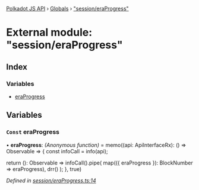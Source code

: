 [Polkadot JS API](../README.md) › [Globals](../globals.md) › ["session/eraProgress"](_session_eraprogress_.md)

# External module: "session/eraProgress"

## Index

### Variables

* [eraProgress](_session_eraprogress_.md#const-eraprogress)

## Variables

### `Const` eraProgress

• **eraProgress**: *(Anonymous function)* =  memo((api: ApiInterfaceRx): () => Observable<BlockNumber> => {
  const infoCall = info(api);

  return (): Observable<BlockNumber> =>
    infoCall().pipe(
      map(({ eraProgress }): BlockNumber => eraProgress),
      drr()
    );
}, true)

*Defined in [session/eraProgress.ts:14](https://github.com/polkadot-js/api/blob/cba5710fec/packages/api-derive/src/session/eraProgress.ts#L14)*
